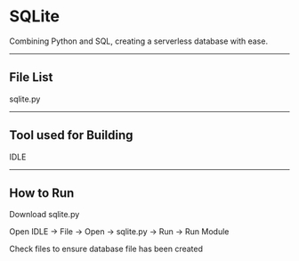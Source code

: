 # SQLite
Combining Python and SQL, creating a serverless database with ease.

---------
File List
---------
sqlite.py

----------------------
Tool used for Building
----------------------
IDLE

----------
How to Run
----------
Download sqlite.py

Open IDLE -> File -> Open -> sqlite.py -> Run -> Run Module

Check files to ensure database file has been created
